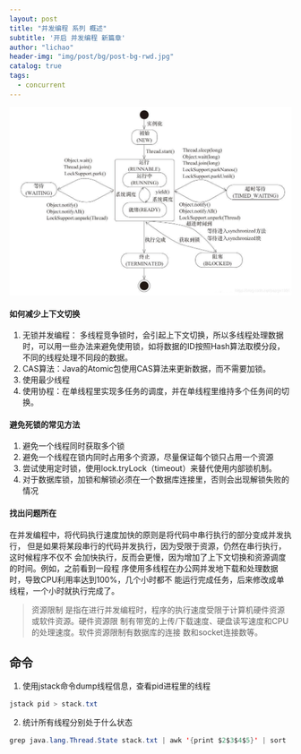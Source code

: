 ```yaml
---
layout: post
title: "并发编程 系列 概述"
subtitle: '开启 并发编程 新篇章'
author: "lichao"
header-img: "img/post/bg/post-bg-rwd.jpg"
catalog: true
tags:
  - concurrent 
---
```



![jvm](/img/concurrent/20181120173640764.jpeg)

#### 如何减少上下文切换

1. 无锁并发编程：
多线程竞争锁时，会引起上下文切换，所以多线程处理数据时，可以用一些办法来避免使用锁，如将数据的ID按照Hash算法取模分段，不同的线程处理不同段的数据。
2. CAS算法：Java的Atomic包使用CAS算法来更新数据，而不需要加锁。
3. 使用最少线程
4. 使用协程：在单线程里实现多任务的调度，并在单线程里维持多个任务间的切换。

#### 避免死锁的常见方法

1. 避免一个线程同时获取多个锁
2. 避免一个线程在锁内同时占用多个资源，尽量保证每个锁只占用一个资源
3. 尝试使用定时锁，使用lock.tryLock（timeout）来替代使用内部锁机制。
4. 对于数据库锁，加锁和解锁必须在一个数据库连接里，否则会出现解锁失败的情况

#### 找出问题所在

在并发编程中，将代码执行速度加快的原则是将代码中串行执行的部分变成并发执行，
但是如果将某段串行的代码并发执行，因为受限于资源，仍然在串行执行，这时候程序不仅不
会加快执行，反而会更慢，因为增加了上下文切换和资源调度的时间。例如，之前看到一段程
序使用多线程在办公网并发地下载和处理数据时，导致CPU利用率达到100%，几个小时都不
能运行完成任务，后来修改成单线程，一个小时就执行完成了。

> 资源限制 是指在进行并发编程时，程序的执行速度受限于计算机硬件资源或软件资源。硬件资源限
制有带宽的上传/下载速度、硬盘读写速度和CPU的处理速度。软件资源限制有数据库的连接
数和socket连接数等。

## 命令

1. 使用jstack命令dump线程信息，查看pid进程里的线程

```java
jstack pid > stack.txt
```

2. 统计所有线程分别处于什么状态

```java
grep java.lang.Thread.State stack.txt | awk '{print $2$3$4$5}' | sort | uniq -c
```
